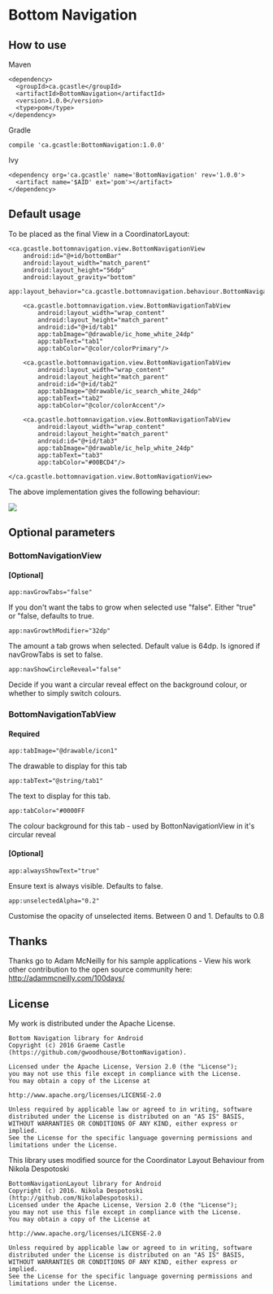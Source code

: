 # Bottom Navigation

## How to use

Maven

```
<dependency>
  <groupId>ca.gcastle</groupId>
  <artifactId>BottomNavigation</artifactId>
  <version>1.0.0</version>
  <type>pom</type>
</dependency>
```

Gradle

```
compile 'ca.gcastle:BottomNavigation:1.0.0'
```

Ivy

```
<dependency org='ca.gcastle' name='BottomNavigation' rev='1.0.0'>
  <artifact name='$AID' ext='pom'></artifact>
</dependency>
```

## Default usage

To be placed as the final View in a CoordinatorLayout:

```
<ca.gcastle.bottomnavigation.view.BottomNavigationView
    android:id="@+id/bottomBar"
    android:layout_width="match_parent"
    android:layout_height="56dp"
    android:layout_gravity="bottom"
    app:layout_behavior="ca.gcastle.bottomnavigation.behaviour.BottomNavigationBehavior">

    <ca.gcastle.bottomnavigation.view.BottomNavigationTabView
        android:layout_width="wrap_content"
        android:layout_height="match_parent"
        android:id="@+id/tab1"
        app:tabImage="@drawable/ic_home_white_24dp"
        app:tabText="tab1"
        app:tabColor="@color/colorPrimary"/>

    <ca.gcastle.bottomnavigation.view.BottomNavigationTabView
        android:layout_width="wrap_content"
        android:layout_height="match_parent"
        android:id="@+id/tab2"
        app:tabImage="@drawable/ic_search_white_24dp"
        app:tabText="tab2"
        app:tabColor="@color/colorAccent"/>

    <ca.gcastle.bottomnavigation.view.BottomNavigationTabView
        android:layout_width="wrap_content"
        android:layout_height="match_parent"
        android:id="@+id/tab3"
        app:tabImage="@drawable/ic_help_white_24dp"
        app:tabText="tab3"
        app:tabColor="#00BCD4"/>

</ca.gcastle.bottomnavigation.view.BottomNavigationView>
```

The above implementation gives the following behaviour:

<img src="https://raw.githubusercontent.com/gwoodhouse/BottomNavigation/master/demo1.gif"/>

## Optional parameters

### BottomNavigationView

#### [Optional]
`app:navGrowTabs="false"`

If you don't want the tabs to grow when selected use "false". Either "true" or "false, defaults to true. 

`app:navGrowthModifier="32dp"`

The amount a tab grows when selected. Default value is 64dp. Is ignored if navGrowTabs is set to false.

`app:navShowCircleReveal="false"`

Decide if you want a circular reveal effect on the background colour, or whether to simply switch colours.

### BottomNavigationTabView

#### Required

`app:tabImage="@drawable/icon1"`

The drawable to display for this tab

`app:tabText="@string/tab1"`

The text to display for this tab.

`app:tabColor="#0000FF`

The colour background for this tab - used by BottonNavigationView in it's circular reveal

#### [Optional]

`app:alwaysShowText="true"`

Ensure text is always visible. Defaults to false.

`app:unselectedAlpha="0.2"`

Customise the opacity of unselected items. Between 0 and 1. Defaults to 0.8

## Thanks

Thanks go to Adam McNeilly for his sample applications - View his work other contribution to the open source community here: <a href="http://adammcneilly.com/100days/">http://adammcneilly.com/100days/</a>

## License

My work is distributed under the Apache License.

```
Bottom Navigation library for Android
Copyright (c) 2016 Graeme Castle (https://github.com/gwoodhouse/BottomNavigation).

Licensed under the Apache License, Version 2.0 (the "License");
you may not use this file except in compliance with the License.
You may obtain a copy of the License at

http://www.apache.org/licenses/LICENSE-2.0

Unless required by applicable law or agreed to in writing, software
distributed under the License is distributed on an "AS IS" BASIS,
WITHOUT WARRANTIES OR CONDITIONS OF ANY KIND, either express or implied.
See the License for the specific language governing permissions and
limitations under the License.
```

This library uses modified source for the Coordinator Layout Behaviour from Nikola Despotoski

```
BottomNavigationLayout library for Android
Copyright (c) 2016. Nikola Despotoski (http://github.com/NikolaDespotoski).
Licensed under the Apache License, Version 2.0 (the "License");
you may not use this file except in compliance with the License.
You may obtain a copy of the License at

http://www.apache.org/licenses/LICENSE-2.0

Unless required by applicable law or agreed to in writing, software
distributed under the License is distributed on an "AS IS" BASIS,
WITHOUT WARRANTIES OR CONDITIONS OF ANY KIND, either express or implied.
See the License for the specific language governing permissions and
limitations under the License.
```
